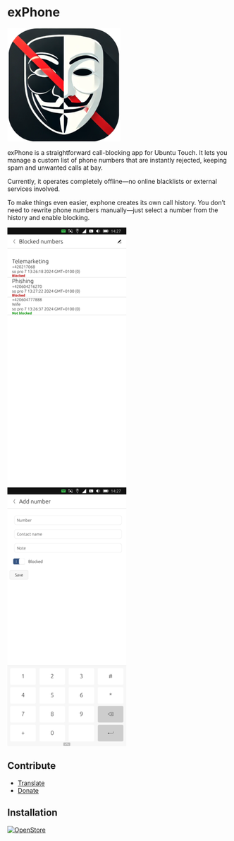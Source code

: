 # exPhone

![logo](https://github.com/jmlich/exphone/raw/master/ui/icons/256x256/exphone.png)


exPhone is a straightforward call-blocking app for Ubuntu Touch. It lets you manage a custom list of phone numbers that are instantly rejected, keeping spam and unwanted calls at bay.

Currently, it operates completely offline—no online blacklists or external services involved.

To make things even easier, exphone creates its own call history. You don’t need to rewrite phone numbers manually—just select a number from the history and enable blocking.

<img src="https://github.com/jmlich/exphone/raw/master/screenshots/listpage.png" width="270" /> <img src="https://github.com/jmlich/exphone/raw/master/screenshots/editpage.png" width="270" />

## Contribute

* [Translate](https://app.transifex.com/jozef-mlich/exphone/)
* [Donate](https://liberapay.com/jmlich)

## Installation

[![OpenStore](https://open-store.io/badges/en_US.png)](https://open-store.io/app/com.github.jmlich.exphone)
